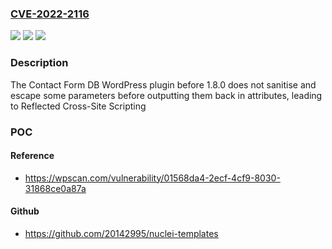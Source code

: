 ### [CVE-2022-2116](https://cve.mitre.org/cgi-bin/cvename.cgi?name=CVE-2022-2116)
![](https://img.shields.io/static/v1?label=Product&message=Contact%20Form%20DB%20%E2%80%93%20Elementor&color=blue)
![](https://img.shields.io/static/v1?label=Version&message=1.8.0%3C%201.8.0%20&color=brighgreen)
![](https://img.shields.io/static/v1?label=Vulnerability&message=CWE-79%20Cross-Site%20Scripting%20(XSS)&color=brighgreen)

### Description

The Contact Form DB WordPress plugin before 1.8.0 does not sanitise and escape some parameters before outputting them back in attributes, leading to Reflected Cross-Site Scripting

### POC

#### Reference
- https://wpscan.com/vulnerability/01568da4-2ecf-4cf9-8030-31868ce0a87a

#### Github
- https://github.com/20142995/nuclei-templates


